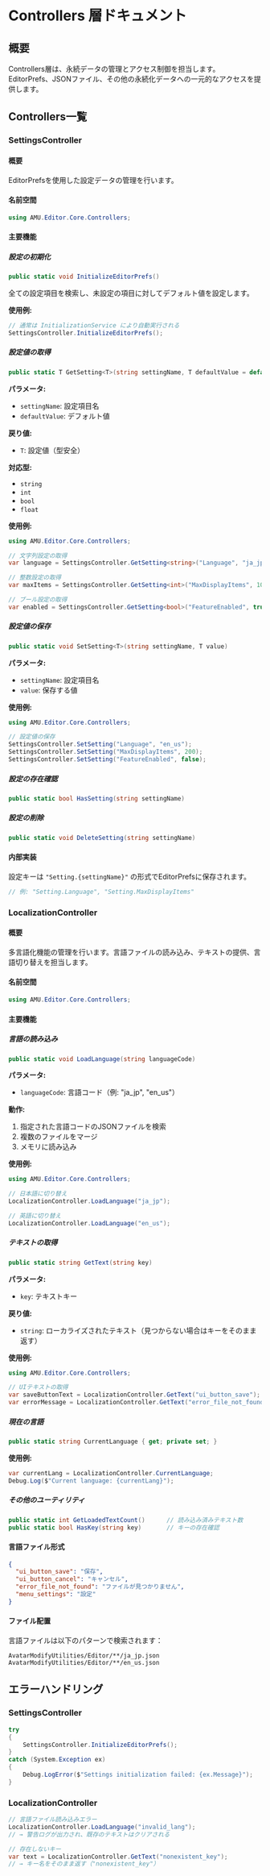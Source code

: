 # Controllers 層ドキュメント

## 概要

Controllers層は、永続データの管理とアクセス制御を担当します。EditorPrefs、JSONファイル、その他の永続化データへの一元的なアクセスを提供します。

## Controllers一覧

### SettingsController

#### 概要
EditorPrefsを使用した設定データの管理を行います。

#### 名前空間
```csharp
using AMU.Editor.Core.Controllers;
```

#### 主要機能

##### 設定の初期化
```csharp
public static void InitializeEditorPrefs()
```

全ての設定項目を検索し、未設定の項目に対してデフォルト値を設定します。

**使用例:**
```csharp
// 通常は InitializationService により自動実行される
SettingsController.InitializeEditorPrefs();
```

##### 設定値の取得
```csharp
public static T GetSetting<T>(string settingName, T defaultValue = default(T))
```

**パラメータ:**
- `settingName`: 設定項目名
- `defaultValue`: デフォルト値

**戻り値:**
- `T`: 設定値（型安全）

**対応型:**
- `string`
- `int`
- `bool`
- `float`

**使用例:**
```csharp
using AMU.Editor.Core.Controllers;

// 文字列設定の取得
var language = SettingsController.GetSetting<string>("Language", "ja_jp");

// 整数設定の取得
var maxItems = SettingsController.GetSetting<int>("MaxDisplayItems", 100);

// ブール設定の取得
var enabled = SettingsController.GetSetting<bool>("FeatureEnabled", true);
```

##### 設定値の保存
```csharp
public static void SetSetting<T>(string settingName, T value)
```

**パラメータ:**
- `settingName`: 設定項目名
- `value`: 保存する値

**使用例:**
```csharp
using AMU.Editor.Core.Controllers;

// 設定値の保存
SettingsController.SetSetting("Language", "en_us");
SettingsController.SetSetting("MaxDisplayItems", 200);
SettingsController.SetSetting("FeatureEnabled", false);
```

##### 設定の存在確認
```csharp
public static bool HasSetting(string settingName)
```

##### 設定の削除
```csharp
public static void DeleteSetting(string settingName)
```

#### 内部実装

設定キーは `"Setting.{settingName}"` の形式でEditorPrefsに保存されます。

```csharp
// 例: "Setting.Language", "Setting.MaxDisplayItems"
```

### LocalizationController

#### 概要
多言語化機能の管理を行います。言語ファイルの読み込み、テキストの提供、言語切り替えを担当します。

#### 名前空間
```csharp
using AMU.Editor.Core.Controllers;
```

#### 主要機能

##### 言語の読み込み
```csharp
public static void LoadLanguage(string languageCode)
```

**パラメータ:**
- `languageCode`: 言語コード（例: "ja_jp", "en_us"）

**動作:**
1. 指定された言語コードのJSONファイルを検索
2. 複数のファイルをマージ
3. メモリに読み込み

**使用例:**
```csharp
using AMU.Editor.Core.Controllers;

// 日本語に切り替え
LocalizationController.LoadLanguage("ja_jp");

// 英語に切り替え
LocalizationController.LoadLanguage("en_us");
```

##### テキストの取得
```csharp
public static string GetText(string key)
```

**パラメータ:**
- `key`: テキストキー

**戻り値:**
- `string`: ローカライズされたテキスト（見つからない場合はキーをそのまま返す）

**使用例:**
```csharp
using AMU.Editor.Core.Controllers;

// UIテキストの取得
var saveButtonText = LocalizationController.GetText("ui_button_save");
var errorMessage = LocalizationController.GetText("error_file_not_found");
```

##### 現在の言語
```csharp
public static string CurrentLanguage { get; private set; }
```

**使用例:**
```csharp
var currentLang = LocalizationController.CurrentLanguage;
Debug.Log($"Current language: {currentLang}");
```

##### その他のユーティリティ
```csharp
public static int GetLoadedTextCount()      // 読み込み済みテキスト数
public static bool HasKey(string key)       // キーの存在確認
```

#### 言語ファイル形式

```json
{
  "ui_button_save": "保存",
  "ui_button_cancel": "キャンセル",
  "error_file_not_found": "ファイルが見つかりません",
  "menu_settings": "設定"
}
```

#### ファイル配置

言語ファイルは以下のパターンで検索されます：
```
AvatarModifyUtilities/Editor/**/ja_jp.json
AvatarModifyUtilities/Editor/**/en_us.json
```

## エラーハンドリング

### SettingsController

```csharp
try
{
    SettingsController.InitializeEditorPrefs();
}
catch (System.Exception ex)
{
    Debug.LogError($"Settings initialization failed: {ex.Message}");
}
```

### LocalizationController

```csharp
// 言語ファイル読み込みエラー
LocalizationController.LoadLanguage("invalid_lang");
// → 警告ログが出力され、既存のテキストはクリアされる

// 存在しないキー
var text = LocalizationController.GetText("nonexistent_key");
// → キー名をそのまま返す（"nonexistent_key"）
```

